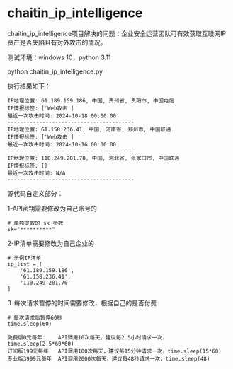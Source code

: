 # chaitin_ip_intelligence
chaitin_ip_intelligence项目解决的问题：企业安全运营团队可有效获取互联网IP资产是否失陷且有对外攻击的情况。

测试环境：windows 10，python 3.11

python chaitin_ip_intelligence.py

执行结果如下：

```
IP地理位置: 61.189.159.186, 中国, 贵州省, 贵阳市, 中国电信
IP情报标签: ['Web攻击']
最近一次攻击时间: 2024-10-18 00:00:00
----------------------------------------
IP地理位置: 61.158.236.41, 中国, 河南省, 郑州市, 中国联通
IP情报标签: ['Web攻击']
最近一次攻击时间: 2024-10-16 00:00:00
----------------------------------------
IP地理位置: 110.249.201.70, 中国, 河北省, 张家口市, 中国联通
IP情报标签: []
最近一次攻击时间: N/A
----------------------------------------
```

源代码自定义部分：

1-API密钥需要修改为自己账号的
```
# 单独提取的 sk 参数
sk="**********"
```
2-IP清单需要修改为自己企业的
```
# 示例IP清单
ip_list = [
    '61.189.159.186', 
    '61.158.236.41',
    '110.249.201.70'
]
```
3-每次请求暂停的时间需要修改，根据自己的是否付费
```
# 每次请求后暂停60秒
time.sleep(60)
```
```
免费版0元每年     API调用10次每天，建议每2.5小时请求一次，time.sleep(2.5*60*60)
订阅版199元每年   API调用100次每天，建议每15分钟请求一次，time.sleep(15*60)
专业版3999元每年  API调用2000次每天，建议每48秒请求一次，time.sleep(48)
```
